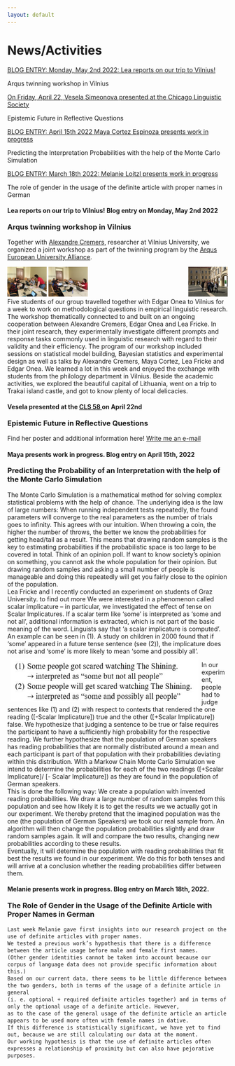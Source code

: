 ```yaml
---
layout: default
---
```


<h1>News/Activities</h1>
<div class="myDIV"><p><a href="#LF1">BLOG ENTRY: Monday, May 2nd 2022: Lea reports on our trip to Vilnius!</a></p></div>
<div class="hide"><p>Arqus twinning workshop in Vilnius</p></div>
<div class="myDIV"><p><a href="#VS1">On Friday, April 22, Vesela Simeonova presented at the Chicago Linguistic Society</a></p></div>
<div class="hide"><p>Epistemic Future in Reflective Questions</p></div>
<div class="myDIV"><p><a href="#MC1">BLOG ENTRY: April 15th 2022 Maya Cortez Espinoza presents work in progress</a></p></div>
<div class="hide"><p>Predicting the Interpretation Probabilities with the help of the Monte Carlo Simulation</p></div>
<div class="myDIV"><p><a href="#ML1">BLOG ENTRY: March 18th 2022: Melanie Loitzl presents work in progress</a></p></div>
<div class="hide"><p>The role of gender in the usage of the definite article with proper names in German</p></div>

<div id="LF1">
    <h4>Lea reports on our trip to Vilnius! Blog entry on Monday, May 2nd 2022</h4>
    <h3 style="margin-top:0pt">Arqus twinning workshop in Vilnius</h3>
    <p>Together with <a href="https://alexandrecremers.com/">Alexandre Cremers</a>, researcher at Vilnius University, we organized a joint workshop as part of the twinning program by the <a href="https://www.arqus-alliance.eu/">Arqus European University Alliance</a>.  
        <div>
 <a target ="_blank" href="images/vilnius1.JPG" title ="Click me!"> <img style="float:right; width:90px" src="images/vilnius1.JPG" alt="vilnius pic 1"></a>
 <a target ="_blank" href="images/vilnius2.JPG" title ="Click me!"> <img style="clear:right; width:90px" src="images/vilnius2.JPG" alt="vilnius pic 2"></a>
 <a target ="_blank" href="images/vilnius3.JPG" title ="Click me!"> <img style="clear:right; width:90px" src="images/vilnius3.JPG" alt="vilnius pic 3"></a>
 </div>
Five students of our group travelled together with Edgar Onea to Vilnius for a week to work on methodological questions in empirical linguistic research. The workshop thematically connected to and built on an ongoing cooperation between Alexandre Cremers, Edgar Onea and Lea Fricke. In their joint research, they experimentally investigate different prompts and response tasks commonly used in linguistic research with regard to their validity and their efficiency. The program of our workshop included sessions on statistical model building, Bayesian statistics and experimental design as well as talks by Alexandre Cremers, Maya Cortez, Lea Fricke and Edgar Onea. We learned a lot in this week and enjoyed the exchange with students from the philology department in Vilnius. Beside the academic activities, we explored the beautiful capital of Lithuania, went on a trip to Trakai island castle, and got to know plenty of local delicacies.
  </p> 

<div id="VS1">
    <h4>Vesela presented at the <a href="http://chicagolinguisticsociety.org/">CLS 58 </a> on April 22nd</h4>
    <h3 style="margin-top:0pt">Epistemic Future in Reflective Questions</h3>
    <p>Find her poster and additional information here!
        <a href="mailto:vesela.simeonova@uni-graz.at">Write me an e-mail</a>
    </p>  
</div>

<div id="MC1">
    <h4>Maya presents work in progress. Blog entry on April 15th, 2022</h4>
    <h3 style="margin-top:0pt">Predicting the Probability of an Interpretation with the help of the Monte Carlo Simulation</h3>
    <p>
    The Monte Carlo Simulation is a mathematical method for solving complex statistical problems with the help of chance. The underlying idea is the law of large numbers: When running independent tests repeatedly, the found parameters will converge to the real parameters as the number of trials goes to infinity. This agrees with our intuition. When throwing a coin, the higher the number of throws, the better we know the probabilities for getting head/tail as a result.  This means that drawing random samples is the key to estimating probabilities if the probabilistic space is too large to be covered in total. Think of an opinion poll. If want to know society’s opinion on something, you cannot ask the whole population for their opinion. But drawing random samples and asking a small number of people is manageable and doing this repeatedly will get you fairly close to the opinion of the population. <br>
Lea Fricke and I recently conducted an experiment on students of Graz University.  to find out more We were interested in a phenomenon called scalar implicature – in particular, we investigated the effect of tense on Scalar Implicatures. If a scalar term like ‘some’ is interpreted as ‘some and not all’, additional information is extracted, which is not part of the basic meaning of the word. Linguists say that ‘a scalar implicature is computed’. An example can be seen in (1). A study on children in 2000 found that if ‘some’ appeared in a future tense sentence (see (2)), the implicature does not arise and ‘some’ is more likely to mean ‘some and possibly all’. 
      <img 
           src="images/example_sis.jpg" 
           alt="A linguistic example showing Scalar Implicatures" 
           style="
                  height:100px;
                  float: left;
                  padding:7px;">
    
In our experiment, people had to judge sentences like (1) and (2) with respect to contexts that rendered the one reading ([-Scalar Implicature]) true and the other ([+Scalar Implicature]) false. We hypothesize that judging a sentence to be true or false requires the participant to have a sufficiently high probability for the respective reading. We further hypothesize that the population of German speakers has reading probabilities that are normally distributed around a mean and each participant is part of that population with their probabilities deviating within this distribution. With a Markow Chain Monte Carlo Simulation we intend to determine the probabilities for each of the two readings ([+Scalar Implicature]/ [- Scalar Implicature]) as they are found in the population of German speakers. <br>
This is done the following way: We create a population with invented reading probabilities. We draw a large number of random samples from this population and see how likely it is to get the results we we actually got in our experiment. We thereby pretend that the imagined population was the one (the population of German Speakers) we took our real sample from. An algorithm will then change the population probabilities slightly and draw random samples again. It will and compare the two results, changing new probabilities according to these results. <br>
Eventually, it will determine the population with reading probabilities that fit best the results we found in our experiment. We do this for both tenses and will arrive at a conclusion whether the reading probabilities differ between them. 
</p>  
</div>



<div id="ML1">
    <h4>Melanie presents work in progress. Blog entry on March 18th, 2022. </h4>
    <h3 style="margin-top:0pt"> The Role of Gender in the Usage of the Definite Article with Proper Names in German </h3>

    Last week Melanie gave first insights into our research project on the use of definite articles with proper names.
    We tested a previous work’s hypothesis that there is a difference between the article usage before male and female first names. 
    (Other gender identities cannot be taken into account because our corpus of language data does not provide specific information about this.) 
    Based on our current data, there seems to be little difference between the two genders, both in terms of the usage of a definite article in general 
    (i. e. optional + required definite articles together) and in terms of only the optional usage of a definite article. However, 
    as to the case of the general usage of the definite article an article appears to be used more often with female names in dative. 
    If this difference is statistically significant, we have yet to find out, because we are still calculating our data at the moment.
    Our working hypothesis is that the use of definite articles often expresses a relationship of proximity but can also have pejorative purposes.
</div>
